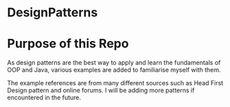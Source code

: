 # DesignPatterns

# Purpose of this Repo
As design patterns are the best way to apply and learn the fundamentals of OOP and Java, various examples are added to familiarise myself with them.

The example references are from many different sources such as Head First Design pattern and online forums. I will be adding more patterns if encountered in the future.

